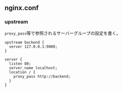 nginx.conf
----

### upstream

`proxy_pass`等で参照されるサーバーグループの設定を書く。

```
upstream backend {
  server 127.0.0.1:9000;
}

server {
  listen 80;
  server_name localhost;
  location / {
    proxy_pass http://backend;
  }
}
```